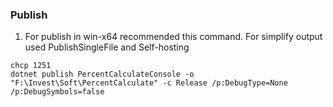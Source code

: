 ### Publish

1. For publish in win-x64 recommended this command. For simplify output used PublishSingleFile and Self-hosting
```
chcp 1251
dotnet publish PercentCalculateConsole -o "F:\Invest\Soft\PercentCalculate" -c Release /p:DebugType=None /p:DebugSymbols=false
```
